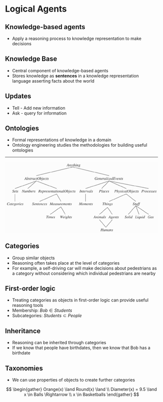 Logical Agents
==============

Knowledge-based agents
----------------------

- Apply a reasoning process to knowledge representation to make decisions

Knowledge Base
--------------

- Central component of knowledge-based agents
- Stores knowledge as **sentences** in a knowledge representation language asserting facts about the world

Updates
-------

- Tell - Add new information
- Ask - query for information

Ontologies
----------

- Formal representations of knowledge in a domain
- Ontology engineering studies the methodologies for building useful ontologies

---

![Upper Ontology](media/upper-ontology.png)

Categories
----------

- Group similar objects
- Reasoning often takes place at the level of categories
- For example, a self-driving car will make decisions about pedestrians as a category without considering which individual pedestrians are nearby

First-order logic
-----------------

- Treating categories as objects in first-order logic can provide useful reasoning tools
- Membership: ${Bob} \in {Students}$
- Subcategories: ${Students} \subset {People}$

Inheritance
-----------

- Reasoning can be inherited through categories
- If we know that people have birthdates, then we know that Bob has a birthdate

Taxonomies
----------

- We can use properties of objects to create further categories

$$
\begin{gather}
Orange(x) \land Round(x) \land \\ 
Diameter(x) = 9.5 \land x \in Balls \Rightarrow \\
x \in Basketballs
\end{gather}
$$
